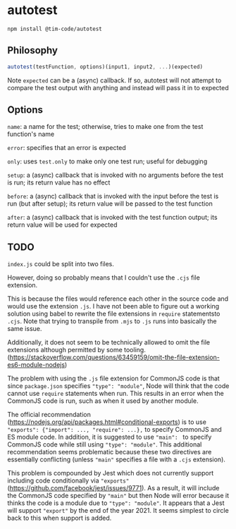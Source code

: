 # autotest

```
npm install @tim-code/autotest
```

## Philosophy

```js
autotest(testFunction, options)(input1, input2, ...)(expected)
```

Note `expected` can be a (async) callback. If so, autotest will not attempt to compare the test output with anything and instead will pass it in to expected

## Options

`name`: a name for the test; otherwise, tries to make one from the test function's name

`error`: specifies that an error is expected

`only`: uses `test.only` to make only one test run; useful for debugging

`setup`: a (async) callback that is invoked with no arguments before the test is run; its return value has no effect

`before`: a (async) callback that is invoked with the input before the test is run (but after setup); its return value will be passed to the test function

`after`: a (async) callback that is invoked with the test function output; its return value will be used for expected

## TODO

`index.js` could be split into two files.

However, doing so probably means that I couldn't use the `.cjs` file extension.

This is because the files would reference each other in the source code and would use the extension `.js`. I have not been able
to figure out a working solution using babel to rewrite the file extensions in `require` statementsto `.cjs`. Note that trying to transpile from `.mjs` to `.js`
runs into basically the same issue.

Additionally, it does not seem to be technically allowed to omit the file extensions although permitted by some tooling. (https://stackoverflow.com/questions/63459159/omit-the-file-extension-es6-module-nodejs)

The problem with using the `.js` file extension for CommonJS code is that since `package.json` specifies `"type": "module"`, Node
will think that the code cannot use `require` statements when run. This results in an error when the CommonJS code is run, such as
when it used by another module.

The official recommendation (https://nodejs.org/api/packages.html#conditional-exports) is to use
`"exports": {"import": ..., "require": ...},` to specify CommonJS and ES module code. In addition, it is suggested to use `"main": ` to specify CommonJS
code while still using `"type": "module"`. This additional recommendation seems problematic because these two directives are essentially conflicting (unless `"main"`
specifies a file with a `.cjs` extension).

This problem is compounded by Jest which does not currently support including code conditionally via `"exports"` (https://github.com/facebook/jest/issues/9771).
As a result, it will include the CommonJS code specified by `"main"` but then Node will error because it thinks the code is a module due to `"type": "module"`.
It appears that a Jest will support `"export"` by the end of the year 2021. It seems simplest to circle back to this when support is added.
